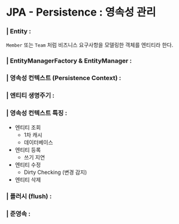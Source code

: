 # JPA - Persistence : 영속성 관리 

### | Entity : 

`Member` 또는 `Team` 처럼 비즈니스 요구사항을 모델링한 객체를 엔티티라 한다. 

### | EntityManagerFactory & EntityManager :

### | 영속성 컨텍스트 (Persistence Context) : 

### | 엔티티 생명주기 : 

### | 영속성 컨텍스트 특징 : 

- 엔티티 조회
  - 1차 캐시
  - 데이터베이스
- 엔티티 등록 
  - 쓰기 지연
- 엔티티 수정 
  - Dirty Checking (변경 감지)
- 엔티티 삭제 

### | 플러시 (flush) :

### | 준영속 :